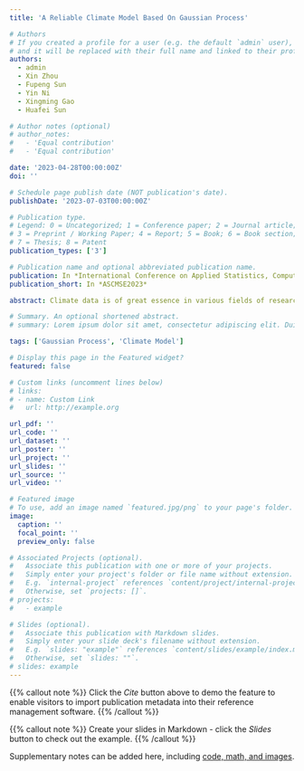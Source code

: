 ```yaml
---
title: 'A Reliable Climate Model Based On Gaussian Process'

# Authors
# If you created a profile for a user (e.g. the default `admin` user), write the username (folder name) here
# and it will be replaced with their full name and linked to their profile.
authors:
  - admin
  - Xin Zhou
  - Fupeng Sun
  - Yin Ni
  - Xingming Gao
  - Huafei Sun

# Author notes (optional)
# author_notes:
#   - 'Equal contribution'
#   - 'Equal contribution'

date: '2023-04-28T00:00:00Z'
doi: ''

# Schedule page publish date (NOT publication's date).
publishDate: '2023-07-03T00:00:00Z'

# Publication type.
# Legend: 0 = Uncategorized; 1 = Conference paper; 2 = Journal article;
# 3 = Preprint / Working Paper; 4 = Report; 5 = Book; 6 = Book section;
# 7 = Thesis; 8 = Patent
publication_types: ['3']

# Publication name and optional abbreviated publication name.
publication: In *International Conference on Applied Statistics, Computational Mathematics and Software Engineering 2023*
publication_short: In *ASCMSE2023*

abstract: Climate data is of great essence in various fields of researches. As direct observations are limited by sensing resolution and  accuracy, a  considerable amount of climate data is generated by theoretical computation. However, current mainstream climate models suffer from either limited accuracy or discrete outputs. In this paper, we propose a method of generating climate data by utilizing the properties of the Gaussian Process and carefully designing its kernel structure. Different from previous work, our model considers both temporal and spatial dimensions as inputs, hence being able to generate continuous predictions on certain areas or time intervals and achieve high accuracy. We conduct experiments on the famous ERA5 dataset and compare our method with classic model. Our model outperforms the classic one in terms of error scores in both spatial and temporal tasks, and comparison of uncertainty growth shows our advantage.

# Summary. An optional shortened abstract.
# summary: Lorem ipsum dolor sit amet, consectetur adipiscing elit. Duis posuere tellus ac convallis placerat. Proin tincidunt magna sed ex sollicitudin condimentum.

tags: ['Gaussian Process', 'Climate Model']

# Display this page in the Featured widget?
featured: false

# Custom links (uncomment lines below)
# links:
# - name: Custom Link
#   url: http://example.org

url_pdf: ''
url_code: ''
url_dataset: ''
url_poster: ''
url_project: ''
url_slides: ''
url_source: ''
url_video: ''

# Featured image
# To use, add an image named `featured.jpg/png` to your page's folder.
image:
  caption: ''
  focal_point: ''
  preview_only: false

# Associated Projects (optional).
#   Associate this publication with one or more of your projects.
#   Simply enter your project's folder or file name without extension.
#   E.g. `internal-project` references `content/project/internal-project/index.md`.
#   Otherwise, set `projects: []`.
# projects:
#   - example

# Slides (optional).
#   Associate this publication with Markdown slides.
#   Simply enter your slide deck's filename without extension.
#   E.g. `slides: "example"` references `content/slides/example/index.md`.
#   Otherwise, set `slides: ""`.
# slides: example
---
```


{{% callout note %}}
Click the _Cite_ button above to demo the feature to enable visitors to import publication metadata into their reference management software.
{{% /callout %}}

{{% callout note %}}
Create your slides in Markdown - click the _Slides_ button to check out the example.
{{% /callout %}}

Supplementary notes can be added here, including [code, math, and images](https://wowchemy.com/docs/writing-markdown-latex/).
